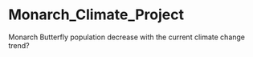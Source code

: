 # Monarch_Climate_Project
Monarch Butterfly population decrease with the current climate change trend?
